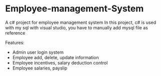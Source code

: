 # Employee-management-System
A c# project for employee management system
In this project, c# is used with my sql
with visual studio, you have to manually add mysql file as reference

Features:
* Admin user login system
* Employee add, delete, update information
* Employee incentives, salary deduction control
* Employee salaries, payslip
